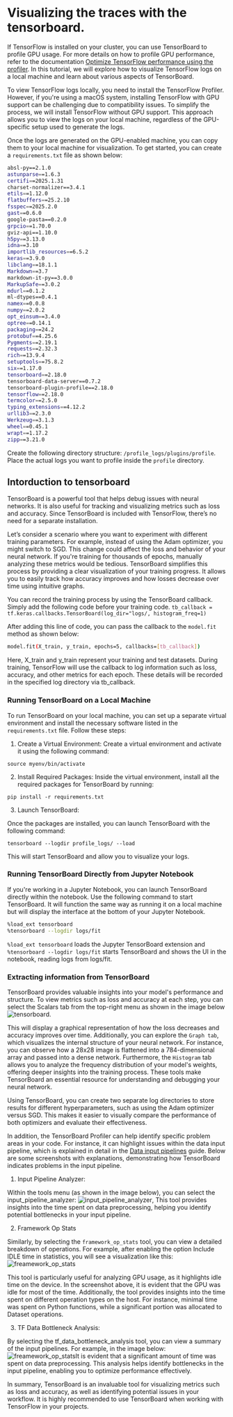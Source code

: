# Visualizing the traces with the tensorboard.
If TensorFlow is installed on your cluster, you can use TensorBoard to profile GPU usage. For more details on how to profile GPU performance, refer to the documentation [Optimize TensorFlow performance using the profiler](https://www.tensorflow.org/guide/profiler). In this tutorial, we will explore how to visualize TensorFlow logs on a local machine and learn about various aspects of TensorBoard.

To view TensorFlow logs locally, you need to install the TensorFlow Profiler. However, if you're using a macOS system, installing TensorFlow with GPU support can be challenging due to compatibility issues. To simplify the process, we will install TensorFlow without GPU support. This approach allows you to view the logs on your local machine, regardless of the GPU-specific setup used to generate the logs.

Once the logs are generated on the GPU-enabled machine, you can copy them to your local machine for visualization. To get started, you can create a `requirements.txt` file as shown below:

````bash
absl-py==2.1.0
astunparse==1.6.3
certifi==2025.1.31
charset-normalizer==3.4.1
etils==1.12.0
flatbuffers==25.2.10
fsspec==2025.2.0
gast==0.6.0
google-pasta==0.2.0
grpcio==1.70.0
gviz-api==1.10.0
h5py==3.13.0
idna==3.10
importlib_resources==6.5.2
keras==3.9.0
libclang==18.1.1
Markdown==3.7
markdown-it-py==3.0.0
MarkupSafe==3.0.2
mdurl==0.1.2
ml-dtypes==0.4.1
namex==0.0.8
numpy==2.0.2
opt_einsum==3.4.0
optree==0.14.1
packaging==24.2
protobuf==4.25.6
Pygments==2.19.1
requests==2.32.3
rich==13.9.4
setuptools==75.8.2
six==1.17.0
tensorboard==2.18.0
tensorboard-data-server==0.7.2
tensorboard-plugin-profile==2.18.0
tensorflow==2.18.0
termcolor==2.5.0
typing_extensions==4.12.2
urllib3==2.3.0
Werkzeug==3.1.3
wheel==0.45.1
wrapt==1.17.2
zipp==3.21.0
````

Create the following directory structure: `/profile_logs/plugins/profile`.
Place the actual logs you want to profile inside the `profile` directory.




## Intorduction to tensorboard
TensorBoard is a powerful tool that helps debug issues with neural networks. It is also useful for tracking and visualizing metrics such as loss and accuracy. Since TensorBoard is included with TensorFlow, there’s no need for a separate installation.

Let’s consider a scenario where you want to experiment with different training parameters. For example, instead of using the Adam optimizer, you might switch to SGD. This change could affect the loss and behavior of your neural network. If you're training for thousands of epochs, manually analyzing these metrics would be tedious. TensorBoard simplifies this process by providing a clear visualization of your training progress. It allows you to easily track how accuracy improves and how losses decrease over time using intuitive graphs.

You can record the training process by using the TensorBoard callback. Simply add the following code before your training code.
`tb_callback = tf.keras.callbacks.TensorBoard(log_dir="logs/, histogram_freq=1)` 


After adding this line of code, you can pass the callback to the `model.fit` method as shown below:
````bash
model.fit(X_train, y_train, epochs=5, callbacks=[tb_callback])
````
Here, X_train and y_train represent your training and test datasets. During training, TensorFlow will use the callback to log information such as loss, accuracy, and other metrics for each epoch. These details will be recorded in the specified log directory via tb_callback.



### Running TensorBoard on a Local Machine
To run TensorBoard on your local machine, you can set up a separate virtual environment and install the necessary software listed in the `requirements.txt` file. Follow these steps:

1. Create a Virtual Environment:
Create a virtual environment and activate it using the following command:

`source myenv/bin/activate`

2. Install Required Packages:
Inside the virtual environment, install all the required packages for TensorBoard by running:

`pip install -r requirements.txt`

3. Launch TensorBoard:

Once the packages are installed, you can launch TensorBoard with the following command:

`tensorboard --logdir profile_logs/ --load`

This will start TensorBoard and allow you to visualize your logs.

### Running TensorBoard Directly from Jupyter Notebook
If you're working in a Jupyter Notebook, you can launch TensorBoard directly within the notebook. Use the following command to start TensorBoard. It will function the same way as running it on a local machine but will display the interface at the bottom of your Jupyter Notebook.


````bash
%load_ext tensorboard
%tensorboard --logdir logs/fit
````

`%load_ext tensorboard` loads the Jupyter TensorBoard extension and `%tensorboard --logdir logs/fit` starts TensorBoard and shows the UI in the notebook, reading logs from logs/fit.


### Extracting information from TensorBoard

TensorBoard provides valuable insights into your model's performance and structure. To view metrics such as loss and accuracy at each step, you can select the Scalars tab from the top-right menu as shown in the image below ![tensorboard](./tensorboard.png). 

 This will display a graphical representation of how the loss decreases and accuracy improves over time. Additionally, you can explore the `Graph tab`, which visualizes the internal structure of your neural network. For instance, you can observe how a 28x28 image is flattened into a 784-dimensional array and passed into a dense network. Furthermore, the `Histogram` tab allows you to analyze the frequency distribution of your model's weights, offering deeper insights into the training process. These tools make TensorBoard an essential resource for understanding and debugging your neural network.

Using TensorBoard, you can create two separate log directories to store results for different hyperparameters, such as using the Adam optimizer versus SGD. This makes it easier to visually compare the performance of both optimizers and evaluate their effectiveness.


In addition, the TensorBoard Profiler can help identify specific problem areas in your code. For instance, it can highlight issues within the data input pipeline, which is explained in detail in the [Data input pipelines](https://www.tensorflow.org/guide/data)  guide. Below are some screenshots with explanations, demonstrating how TensorBoard indicates problems in the input pipeline.


1. Input Pipeline Analyzer:

Within the tools menu (as shown in the image below), you can select the input_pipeline_analyzer:
![input_pipeline_analyzer](./inputPipelineAnalyzer.png), This tool provides insights into the time spent on data preprocessing, helping you identify potential bottlenecks in your input pipeline.

2. Framework Op Stats

Similarly, by selecting the `framework_op_stats` tool, you can view a detailed breakdown of operations. For example, after enabling the option Include IDLE time in statistics, you will see a visualization like this: ![freamework_op_stats](./idletime.png) 

This tool is particularly useful for analyzing GPU usage, as it highlights idle time on the device. In the screenshot above, it is evident that the GPU was idle for most of the time. Additionally, the tool provides insights into the time spent on different operation types on the host. For instance, minimal time was spent on Python functions, while a significant portion was allocated to Dataset operations.


3. TF Data Bottleneck Analysis:

By selecting the tf_data_bottleneck_analysis tool, you can view a summary of the input pipelines. For example, in the image below: ![freamework_op_stats](./performanceAnalysis.png)It is evident that a significant amount of time was spent on data preprocessing. This analysis helps identify bottlenecks in the input pipeline, enabling you to optimize performance effectively.


In summary, TensorBoard is an invaluable tool for visualizing metrics such as loss and accuracy, as well as identifying potential issues in your workflow. It is highly recommended to use TensorBoard when working with TensorFlow in your projects.